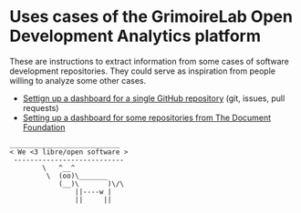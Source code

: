 # Uses cases of the GrimoireLab Open Development Analytics platform

These are instructions to extract information from some cases of software development repositories. They could serve as inspiration from people willing to analyze some other cases.

* [Settign up a dashboard for a single GitHub repository](github/README.md) (git, issues, pull requests)
* [Setting up a dashboard for some repositories from The Document Foundation](documentfoundation/README.md)


```
___________________________
< We <3 libre/open software >
 ---------------------------
        \   ^__^
         \  (oo)\_______
            (__)\       )\/\
                ||----w |
                ||     ||

```
